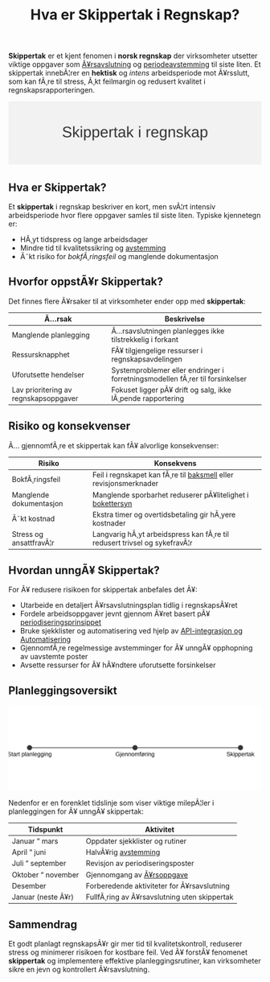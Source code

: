 ﻿---
title: "Hva er Skippertak i Regnskap?"
meta_title: "Hva er Skippertak i Regnskap?"
meta_description: '**Skippertak** er et kjent fenomen i **norsk regnskap** der virksomheter utsetter viktige oppgaver som [Ã¥rsavslutning](/blogs/regnskap/hva-er-aarsavslutning "H...'
slug: skippertak
type: blog
layout: pages/single
---

**Skippertak** er et kjent fenomen i **norsk regnskap** der virksomheter utsetter viktige oppgaver som [Ã¥rsavslutning](/blogs/regnskap/hva-er-aarsavslutning "Hva er Ã…rsavslutning? Prosess og Viktige Steg") og [periodeavstemming](/blogs/regnskap/hva-er-periodisering "Hva er Periodisering? Prinsipper og Praktiske Eksempler") til siste liten. Et skippertak innebÃ¦rer en **hektisk** og *intens* arbeidsperiode mot Ã¥rsslutt, som kan fÃ¸re til stress, Ã¸kt feilmargin og redusert kvalitet i regnskapsrapporteringen.

![Skippertak i regnskap: Intens arbeidsperiode mot Ã¥rsslutt](skippertak-image.svg)

## Hva er Skippertak?

Et **skippertak** i regnskap beskriver en kort, men svÃ¦rt intensiv arbeidsperiode hvor flere oppgaver samles til siste liten. Typiske kjennetegn er:

* HÃ¸yt tidspress og lange arbeidsdager
* Mindre tid til kvalitetssikring og [avstemming](/blogs/regnskap/hva-er-avstemming "Hva er Avstemming i Regnskap? Viktige Metoder og Eksempler")
* Ã˜kt risiko for *bokfÃ¸ringsfeil* og manglende dokumentasjon

## Hvorfor oppstÃ¥r Skippertak?

Det finnes flere Ã¥rsaker til at virksomheter ender opp med **skippertak**:

| **Ã…rsak**                         | **Beskrivelse**                                                                          |
|-----------------------------------|------------------------------------------------------------------------------------------|
| Manglende planlegging             | Ã…rsavslutningen planlegges ikke tilstrekkelig i forkant                                    |
| Ressursknapphet                   | FÃ¥ tilgjengelige ressurser i regnskapsavdelingen                                          |
| Uforutsette hendelser             | Systemproblemer eller endringer i forretningsmodellen fÃ¸rer til forsinkelser              |
| Lav prioritering av regnskapsoppgaver | Fokuset ligger pÃ¥ drift og salg, ikke lÃ¸pende rapportering                         |

## Risiko og konsekvenser

Ã… gjennomfÃ¸re et skippertak kan fÃ¥ alvorlige konsekvenser:

| **Risiko**              | **Konsekvens**                                                                    |
|-------------------------|-----------------------------------------------------------------------------------|
| BokfÃ¸ringsfeil          | Feil i regnskapet kan fÃ¸re til [baksmell](/blogs/regnskap/baksmell "Baksmell i Regnskap og Skatt: Ã…rsaker, Eksempler og Behandling") eller revisjonsmerknader |
| Manglende dokumentasjon | Manglende sporbarhet reduserer pÃ¥litelighet i [bokettersyn](/blogs/regnskap/bokettersyn "Bokettersyn: Guide til Forebygging og Forberedelse") |
| Ã˜kt kostnad             | Ekstra timer og overtidsbetaling gir hÃ¸yere kostnader                              |
| Stress og ansattfravÃ¦r  | Langvarig hÃ¸yt arbeidspress kan fÃ¸re til redusert trivsel og sykefravÃ¦r            |

## Hvordan unngÃ¥ Skippertak?

For Ã¥ redusere risikoen for skippertak anbefales det Ã¥:

* Utarbeide en detaljert Ã¥rsavslutningsplan tidlig i regnskapsÃ¥ret
* Fordele arbeidsoppgaver jevnt gjennom Ã¥ret basert pÃ¥ [periodiseringsprinsippet](/blogs/regnskap/hva-er-periodisering "Hva er Periodisering? Prinsipper og Praktiske Eksempler")
* Bruke sjekklister og automatisering ved hjelp av [API-integrasjon og Automatisering](/blogs/regnskap/api-integrasjon-automatisering-regnskap "API-integrasjon & Automatisering i Regnskap")
* GjennomfÃ¸re regelmessige avstemminger for Ã¥ unngÃ¥ opphopning av uavstemte poster
* Avsette ressurser for Ã¥ hÃ¥ndtere uforutsette forsinkelser

## Planleggingsoversikt

![Tidslinje for Skippertak og planlegging](skippertak-tidslinje.svg)

Nedenfor er en forenklet tidslinje som viser viktige milepÃ¦ler i planleggingen for Ã¥ unngÃ¥ skippertak:

| **Tidspunkt**         | **Aktivitet**                        |
|-----------------------|--------------------------------------|
| Januar “ mars         | Oppdater sjekklister og rutiner      |
| April “ juni          | HalvÃ¥rig [avstemming](/blogs/regnskap/hva-er-avstemming "Hva er Avstemming? Viktige Metoder og Eksempler")       |
| Juli “ september      | Revisjon av periodiseringsposter     |
| Oktober “ november    | Gjennomgang av [Ã¥rsoppgave](/blogs/regnskap/hva-er-aarsoppgave "Hva er Ã…rsoppgave? Guide til Skjemaer og Frister") |
| Desember              | Forberedende aktiviteter for Ã¥rsavslutning |
| Januar (neste Ã¥r)     | FullfÃ¸ring av Ã¥rsavslutning uten skippertak  |

## Sammendrag

Et godt planlagt regnskapsÃ¥r gir mer tid til kvalitetskontroll, reduserer stress og minimerer risikoen for kostbare feil. Ved Ã¥ forstÃ¥ fenomenet **skippertak** og implementere effektive planleggingsrutiner, kan virksomheter sikre en jevn og kontrollert Ã¥rsavslutning.


